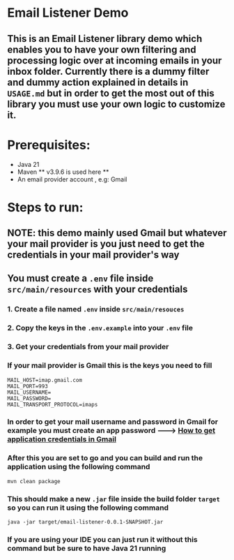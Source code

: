 # Email Listener Demo
## This is an Email Listener library demo which enables you to have your own filtering and processing logic over at incoming emails in your inbox folder. Currently there is a dummy filter and dummy action **explained in details in `USAGE.md`** but in order to get the most out of this library you must use your own logic to customize it.

# Prerequisites:
- Java 21
- Maven ** v3.9.6 is used here ** 
- An email provider account , e.g: Gmail

# Steps to run:
## NOTE: this demo mainly used Gmail but whatever your mail provider is you just need to get the credentials in your mail provider's way

## You must create a `.env` file inside `src/main/resources` with your credentials
### 1. Create a file named `.env` inside `src/main/resouces` 
### 2. Copy the keys in the `.env.example` into your `.env` file
### 3. Get your credentials from your mail provider
### If your mail provider is Gmail this is the keys you need to fill
````
MAIL_HOST=imap.gmail.com
MAIL_PORT=993
MAIL_USERNAME=
MAIL_PASSWORD=
MAIL_TRANSPORT_PROTOCOL=imaps
````
### In order to get your mail username and password in Gmail for example you must create an app password ---> [How to get application credentials in Gmail](https://www.youtube.com/watch?v=74QQfPrk4vE)

### After this you are set to go and you can build and run the application using the following command 
`mvn clean package`
### This should make a new `.jar` file inside the build folder `target` so you can run it using the following command
`java -jar target/email-listener-0.0.1-SNAPSHOT.jar`
### If you are using your IDE you can just run it without this command but be sure to have Java 21 running

